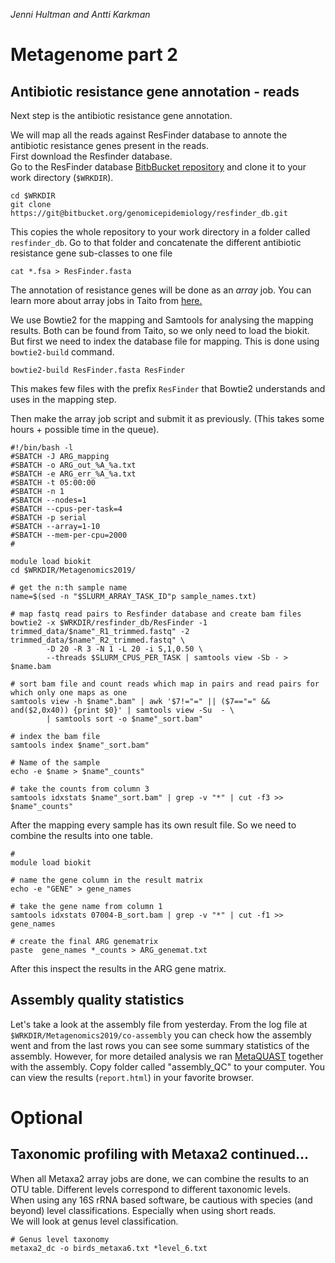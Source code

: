 *Jenni Hultman and Antti Karkman*

# Metagenome part 2

## Antibiotic resistance gene annotation - reads
Next step is the antibiotic resistance gene annotation.  

We will map all the reads against ResFinder database to annote the antibiotic resistance genes present in the reads.  
First download the Resfinder database.  
Go to the ResFinder database [BitbBucket repository](https://bitbucket.org/genomicepidemiology/resfinder_db/src/master/) and clone it to your work directory (`$WRKDIR`).   

```
cd $WRKDIR
git clone https://git@bitbucket.org/genomicepidemiology/resfinder_db.git
```

This copies the whole repository to your work directory in a folder called `resfinder_db`. Go to that folder and concatenate the different antibiotic resistance gene sub-classes to one file
```
cat *.fsa > ResFinder.fasta
```

The annotation of resistance genes will be done as an *array* job. You can learn more about array jobs in Taito from [here.](https://research.csc.fi/fi/taito-array-jobs)   

We use Bowtie2 for the mapping and Samtools for analysing the mapping results. Both can be found from Taito, so we only need to load the biokit.  
But first we need to index the database file for mapping. This is done using `bowtie2-build` command.
```
bowtie2-build ResFinder.fasta ResFinder
```
This makes few files with the prefix `ResFinder` that Bowtie2 understands and uses in the mapping step.  

Then make the array job script and submit it as previously. (This takes some hours + possible time in the queue).  
```
#!/bin/bash -l
#SBATCH -J ARG_mapping
#SBATCH -o ARG_out_%A_%a.txt
#SBATCH -e ARG_err_%A_%a.txt
#SBATCH -t 05:00:00
#SBATCH -n 1
#SBATCH --nodes=1
#SBATCH --cpus-per-task=4
#SBATCH -p serial
#SBATCH --array=1-10
#SBATCH --mem-per-cpu=2000
#

module load biokit
cd $WRKDIR/Metagenomics2019/

# get the n:th sample name
name=$(sed -n "$SLURM_ARRAY_TASK_ID"p sample_names.txt)

# map fastq read pairs to Resfinder database and create bam files
bowtie2 -x $WRKDIR/resfinder_db/ResFinder -1 trimmed_data/$name"_R1_trimmed.fastq" -2  trimmed_data/$name"_R2_trimmed.fastq" \
        -D 20 -R 3 -N 1 -L 20 -i S,1,0.50 \
        --threads $SLURM_CPUS_PER_TASK | samtools view -Sb - > $name.bam

# sort bam file and count reads which map in pairs and read pairs for which only one maps as one
samtools view -h $name".bam" | awk '$7!="=" || ($7=="=" && and($2,0x40)) {print $0}' | samtools view -Su  - \
        | samtools sort -o $name"_sort.bam"

# index the bam file
samtools index $name"_sort.bam"

# Name of the sample
echo -e $name > $name"_counts"

# take the counts from column 3
samtools idxstats $name"_sort.bam" | grep -v "*" | cut -f3 >> $name"_counts"
```

After the mapping every sample has its own result file. So we need to combine the results into one table.

```
#
module load biokit

# name the gene column in the result matrix
echo -e "GENE" > gene_names

# take the gene name from column 1
samtools idxstats 07004-B_sort.bam | grep -v "*" | cut -f1 >> gene_names

# create the final ARG genematrix
paste  gene_names *_counts > ARG_genemat.txt
```

After this inspect the results in the ARG gene matrix.  

## Assembly quality statistics
Let's take a look at the assembly file from yesterday. From the log file at `$WRKDIR/Metagenomics2019/co-assembly` you can check how the assembly went and from the last rows you can see some summary statistics of the assembly. However, for more detailed analysis we ran [MetaQUAST](http://bioinf.spbau.ru/metaquast) together with the assembly. Copy folder called "assembly_QC" to your computer. You can view the results (`report.html`) in your favorite browser.

# Optional

## Taxonomic profiling with Metaxa2 continued...
When all Metaxa2 array jobs are done, we can combine the results to an OTU table. Different levels correspond to different taxonomic levels.  
When using any 16S rRNA based software, be cautious with species (and beyond) level classifications. Especially when using short reads.  
We will look at genus level classification.
```
# Genus level taxonomy
metaxa2_dc -o birds_metaxa6.txt *level_6.txt
```
